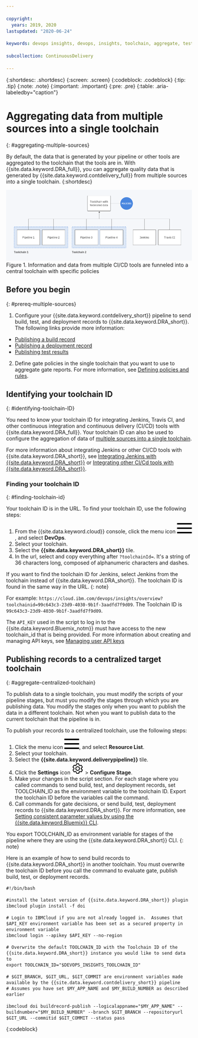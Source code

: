 ```yaml
---

copyright:
  years: 2019, 2020
lastupdated: "2020-06-24"

keywords: devops insights, devops, insights, toolchain, aggregate, test, tests, gate, gate failing, app

subcollection: ContinuousDelivery

---
```


{:shortdesc: .shortdesc}
{:screen: .screen}
{:codeblock: .codeblock}
{:tip: .tip}
{:note: .note}
{:important: .important}
{:pre: .pre}
{:table: .aria-labeledby="caption"}

# Aggregating data from multiple sources into a single toolchain
{: #aggregating-multiple-sources}

By default, the data that is generated by your pipeline or other tools are aggregated to the toolchain that the tools are in. With {{site.data.keyword.DRA_full}}, you can aggregate quality data that is generated by {{site.data.keyword.contdelivery_full}} from multiple sources into a single toolchain. 
{:shortdesc}

![Diagram of multiple sources funneled into a single toolchain](images/toolchain_diagram_fed_data.png "Multiple sources into one toolchain") Figure 1. Information and data from multiple CI/CD tools are funneled into a central toolchain with specific policies


## Before you begin
{: #prereq-multiple-sources}

1. Configure your {{site.data.keyword.contdelivery_short}} pipeline to send build, test, and deployment records to {{site.data.keyword.DRA_short}}. The following links provide more information:

  * [Publishing a build record](/docs/ContinuousDelivery?topic=ContinuousDelivery-publish-build-cli)
  * [Publishing a deployment record](/docs/ContinuousDelivery?topic=ContinuousDelivery-publish-deploy-cli)
  * [Publishing test results](/docs/ContinuousDelivery?topic=ContinuousDelivery-publish-test-cli)

2. Define gate policies in the single toolchain that you want to use to aggregate gate reports. For more information, see [Defining policies and rules](/docs/ContinuousDelivery?topic=ContinuousDelivery-defining-policies-rules).


## Identifying your toolchain ID
{: #identifying-toolchain-ID}

You need to know your toolchain ID for integrating Jenkins, Travis CI, and other continuous integration and continuous delivery (CI/CD) tools with {{site.data.keyword.DRA_full}}. Your toolchain ID can also be used to configure the aggregation of data of [multiple sources into a single toolchain](/docs/ContinuousDelivery?topic=ContinuousDelivery-aggregating-multiple-sources). 

For more information about integrating Jenkins or other CI/CD tools with {{site.data.keyword.DRA_short}}, see [Integrating Jenkins with {{site.data.keyword.DRA_short}}](/docs/services/ContinuousDelivery?topic=ContinuousDelivery-publish-build-jenkins) or [Integrating other CI/Cd tools with {{site.data.keyword.DRA_short}}](/docs/ContinuousDelivery?topic=ContinuousDelivery-setting-values-cicd).  

### Finding your toolchain ID
{: #finding-toolchain-id}

Your toolchain ID is in the URL. To find your toolchain ID, use the following steps:

1. From the {{site.data.keyword.cloud}} console, click the menu icon ![hamburger icon](images/icon_hamburger.svg), and select **DevOps**.
2. Select your toolchain. 
3. Select the **{{site.data.keyword.DRA_short}}** tile. 
4. In the url, select and copy everything after `?toolchainId=`. It's a string of 36 characters long, composed of alphanumeric characters and dashes. 

If you want to find the toolchain ID for Jenkins, select Jenkins from the toolchain instead of {{site.data.keyword.DRA_short}}. The toolchain ID is found in the same way in the URL. 
{: note} 

For example: `https://cloud.ibm.com/devops/insights/overview?toolchainid=99c643c3-23d9-4030-9b1f-3aadfd7f9d09`. The Toolchain ID is `99c643c3-23d9-4030-9b1f-3aadfd7f9d09`. 

The `API_KEY` used in the script to log in to the {{site.data.keyword.Bluemix_notm}} must have access to the new toolchain_id that is being provided. For more information about creating and managing API keys, see [Managing user API keys](/docs/services/iam?topic=iam-userapikey#userapikey)  


## Publishing records to a centralized target toolchain
{: #aggregate-centralized-toolchain}

To publish data to a single toolchain, you must modify the scripts of your pipeline stages, but must you modify the stages through which you are publishing data. You modify the stages only when you want to publish the data in a different toolchain. Not when you want to publish data to the current toolchain that the pipeline is in. 

To publish your records to a centralized toolchain, use the following steps:

1. Click the menu icon ![hamburger icon](images/icon_hamburger.svg), and select **Resource List**.
2. Select your toolchain.
3. Select the **{{site.data.keyword.deliverypipeline}}** tile. 
4. Click the **Settings** icon ![gear icon](images/settings.svg) > **Configure Stage**. 
5. Make your changes in the script section. For each stage where you called commands to send build, test, and deployment records, set TOOLCHAIN_ID as the environment variable to the toolchain ID. Export the toolchain ID before the variables call the command. 
6. Call commands for gate decisions, or send build, test, deployment records to {{site.data.keyword.DRA_short}}. For more information, see [Setting consistent parameter values by using the {{site.data.keyword.Bluemix}} CLI](/docs/ContinuousDelivery?topic=ContinuousDelivery-setting-values-cli).  

You export TOOLCHAIN_ID as environment variable for stages of the pipeline where they are using the {{site.data.keyword.DRA_short}} CLI.
{: note}

Here is an example of how to send build records to {{site.data.keyword.DRA_short}} in another toolchain. You must overwrite the toolchain ID before you call the command to evaluate gate, publish build, test, or deployment records. 
```
#!/bin/bash

#install the latest version of {{site.data.keyword.DRA_short}} plugin
ibmcloud plugin install -f doi

# Login to IBMCloud if you are not already logged in.  Assumes that $API_KEY environment variable has been set as a secured property in environment variable
ibmcloud login --apikey $API_KEY --no-region

# Overwrite the default TOOLCHAIN_ID with the Toolchain ID of the {{site.data.keyword.DRA_short}} instance you would like to send data to
export TOOLCHAIN_ID="$DEVOPS_INSIGHTS_TOOLCHAIN_ID"

# $GIT_BRANCH, $GIT_URL, $GIT_COMMIT are environment variables made available by the {{site.data.keyword.contdelivery_short}} pipeline
# Assumes you have set $MY_APP_NAME and $MY_BUILD_NUMBER as described earlier

ibmcloud doi buildrecord-publish --logicalappname="$MY_APP_NAME" --buildnumber="$MY_BUILD_NUMBER" --branch $GIT_BRANCH --repositoryurl $GIT_URL --commitid $GIT_COMMIT --status pass
```
{:codeblock}
